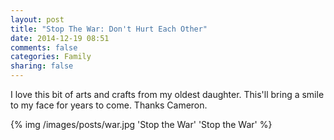 ```yaml
---
layout: post
title: "Stop The War: Don't Hurt Each Other"
date: 2014-12-19 08:51
comments: false
categories: Family
sharing: false
---
```


I love this bit of arts and crafts from my oldest daughter.  This'll bring a smile to my face for years to come. Thanks Cameron.

{% img /images/posts/war.jpg 'Stop the War' 'Stop the War' %}
